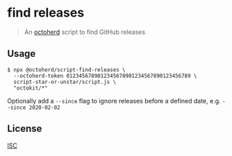 # find releases

> An [octoherd](https://github.com/octoherd) script to find GitHub releases

## Usage

```
$ npx @octoherd/script-find-releases \
  --octoherd-token 0123456789012345678901234567890123456789 \
  script-star-or-unstar/script.js \
  "octokit/*"
```

Optionally add a `--since` flag to ignore releases before a defined date, e.g. `--since 2020-02-02`

## License

[ISC](LICENSE.md)
